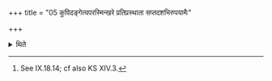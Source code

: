 +++
title = "05 कुविदङ्गेत्यपरस्मिन्खरे प्रतिप्रस्थाता सप्तदशभिरुपयामैः"

+++

<details><summary>थिते</summary>

5. The Pratiprasthātr̥ draws the Surā-scoops on the western Khara by means of the seventeen Upayāmas with kuvidaṅga...[^1]   

[^1]: See IX.18.14; cf also KS XIV.3. 
</details>
